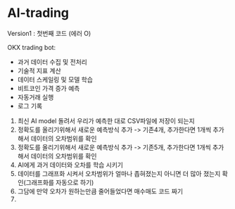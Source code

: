 # AI-trading

Version1 : 첫번째 코드 (에러 O)

OKX trading bot: 
  - 과거 데이터 수집 및 전처리
  - 기술적 지표 계산
  - 데이터 스케일링 및 모델 학습
  - 비트코인 가격 증가 예측
  - 자동거래 실행
  - 로그 기록

1. 최신 AI model 돌려서 우리가 예측한 대로 CSV파일에 저장이 되는지
2. 정확도를 올리기위해서 새로운 예측방식 추가 -> 기존4개, 추가한다면 1개씩 추가해서 데이터의 오차범위를 확인
3. 정확도를 올리기위해서 새로운 예측방식 추가 -> 기존5개, 추가한다면 1개씩 추가해서 데이터의 오차범위를 확인
4. AI에게 과거 데이터와 오차를 학습 시키기
5. 데이터를 그래프화 시켜서 오차범위가 얼마나 좁혀졌는지 아니면 더 많아 졌는지 확인(그래프화를 자동으로 하기)
6. 그담에 만약 오차가 원하는만큼 줄어들었다면 매수매도 코드 짜기
7. 
